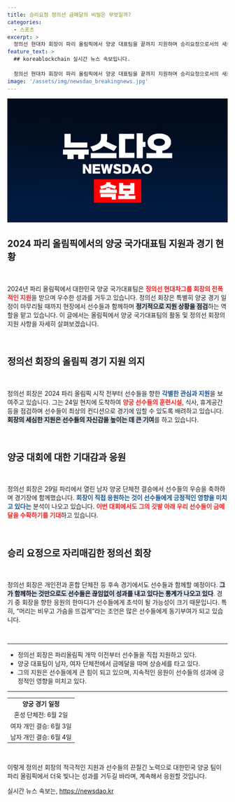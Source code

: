 ```yaml
---
title: 승리요정 정의선 금메달의 비밀은 무엇일까?
categories:
  - 스포츠
excerpt: >
  정의선 현대차 회장이 파리 올림픽에서 양궁 대표팀을 끝까지 지원하며 승리요정으로서의 새로운 전통을 이어간다. 금메달의 열풍 속, 더 많은 성과가 기대된다!
feature_text: >
  ## koreablockchain 실시간 뉴스 속보입니다.

  정의선 현대차 회장이 파리 올림픽에서 양궁 대표팀을 끝까지 지원하며 승리요정으로서의 새로운 전통을 이어간다. 금메달의 열풍 속, 더 많은 성과가 기대된다!
image: '/assets/img/newsdao_breakingnews.jpg'
---
```


<p><img src="/assets/img/newsdao_breakingnews.jpg" alt="koreablockchain 속보" /></p>

<h2 data-ke-size="size26">2024 파리 올림픽에서의 양궁 국가대표팀 지원과 경기 현황</h2>

<p data-ke-size="size16">&nbsp;</p>

<p>2024년 파리 올림픽에서 대한민국 양궁 국가대표팀은 <b><span style="color: #ee2323;">정의선 현대차그룹 회장의 전폭적인 지원</span></b>을 받으며 우수한 성과를 거두고 있습니다. 정의선 회장은 특별히 양궁 경기 일정이 마무리될 때까지 현장에서 선수들과 함께하며 <b><span style="background-color: #21538527;">정기적으로 지원 상황을 점검</span></b>하는 역할을 맡고 있습니다. 이 글에서는 올림픽에서 양궁 국가대표팀의 활동 및 정의선 회장의 지원 사항을 자세히 살펴보겠습니다.</p>

<p data-ke-size="size16">&nbsp;</p>

<h2 data-ke-size="size26">정의선 회장의 올림픽 경기 지원 의지</h2>

<p data-ke-size="size16">&nbsp;</p>

<p>정의선 회장은 2024 파리 올림픽 시작 전부터 선수들을 향한 <b><span style="color: #1a5490;">각별한 관심과 지원</span></b>을 보여주고 있습니다. 그는 24일 현지에 도착하여 <b><span style="color: #ee2323;">양궁 선수들의 훈련시설</span></b>, 식사, 휴게공간 등을 점검하며 선수들이 최상의 컨디션으로 경기에 임할 수 있도록 배려하고 있습니다. <b><span style="background-color: #21538527;">회장의 세심한 지원은 선수들의 자신감을 높이는 데 큰 기여</span></b>를 하고 있습니다. </p>

<p data-ke-size="size16">&nbsp;</p>

<h2 data-ke-size="size26">양궁 대회에 대한 기대감과 응원</h2>

<p data-ke-size="size16">&nbsp;</p>

<p>정의선 회장은 29일 파리에서 열린 남자 양궁 단체전 결승에서 선수들의 우승을 축하하며 경기장에 함께했습니다. <b><span style="color: #1a5490;">회장이 직접 응원하는 것이 선수들에게 긍정적인 영향을 미치고 있다는</span></b> 분석이 나오고 있습니다. <b><span style="color: #ee2323;">이번 대회에서도 그의 깃발 아래 우리 선수들이 금메달을 수확하기를 기대</span></b>하고 있습니다. </p>

<p data-ke-size="size16">&nbsp;</p>

<h2 data-ke-size="size26">승리 요정으로 자리매김한 정의선 회장</h2>

<p data-ke-size="size16">&nbsp;</p>

<p>정의선 회장은 개인전과 혼합 단체전 등 후속 경기에서도 선수들과 함께할 예정이다. <b><span style="background-color: #21538527;">그가 함께하는 것만으로도 선수들은 끊임없이 성과를 내고 있다는 통계가 나오고 있다</span></b>. 경기 중 회장을 향한 응원의 한마디가 선수들에게 초석이 될 가능성이 크기 때문입니다. 특히, “머리는 비우고 가슴을 뜨겁게”라는 조언은 많은 선수들에게 동기부여가 되고 있습니다. </p>

<p data-ke-size="size16">&nbsp;</p>

<hr /> 

<ul>
  <li>정의선 회장은 파리올림픽 개막 이전부터 선수들을 직접 지원하고 있다.</li>
  <li>양궁 대표팀이 남자, 여자 단체전에서 금메달을 따며 상승세를 타고 있다.</li>
  <li>그의 지원은 선수들에게 큰 힘이 되고 있으며, 지속적인 응원이 선수들의 성과에 긍정적인 영향을 미치고 있다.</li>
</ul>

<hr /> 

<table>
  <tr>
    <td style="text-align: center; height: 17px;"><b>양궁 경기 일정</b></td>
  </tr>
  <tr>
    <td style="text-align: center; height: 17px;">혼성 단체전: 6월 2일</td>
  </tr>
  <tr>
    <td style="text-align: center; height: 17px;">여자 개인 결승: 6월 3일</td>
  </tr>
  <tr>
    <td style="text-align: center; height: 17px;">남자 개인 결승: 6월 4일</td>
  </tr>
</table>

<p data-ke-size="size16">&nbsp;</p>

<p>이렇게 정의선 회장의 적극적인 지원과 선수들의 끈질긴 노력으로 대한민국 양궁 팀이 파리 올림픽에서 더욱 빛나는 성과를 거두길 바라며, 계속해서 응원할 것입니다.</p>
실시간 뉴스 속보는, <a href="https://newsdao.kr" rel="dofollow">https://newsdao.kr</a>


